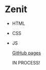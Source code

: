 # Zenit

- HTML 
- CSS 
- JS 
  
  [GitHub pages](https://ok-webdev.github.io/dviga-test-task/)

  IN PROCESS!